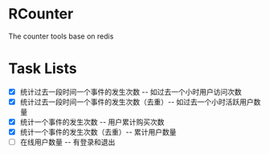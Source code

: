 # RCounter

The counter tools base on redis

# Task Lists
- [x] 统计过去一段时间一个事件的发生次数 -- 如过去一个小时用户访问次数
- [x] 统计过去一段时间一个事件的发生次数（去重）-- 如过去一个小时活跃用户数量
- [x] 统计一个事件的发生次数 -- 用户累计购买次数
- [x] 统计一个事件的发生次数（去重）-- 累计用户数量
- [ ] 在线用户数量 -- 有登录和退出